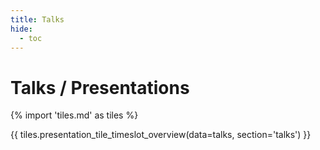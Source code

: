 ```yaml
---
title: Talks
hide:
  - toc
---
```


# Talks / Presentations

{% import 'tiles.md' as tiles %}

<!-- 
Talks (presentations) will take place in smaller rooms in parallel to the market
place. Each talk will last about 20 min. plus 5 min. discussion time.

The location of each meeting room is found on the [floor
plan](../venue#floor-plan).

-->

{{ tiles.presentation_tile_timeslot_overview(data=talks, section='talks') }}
